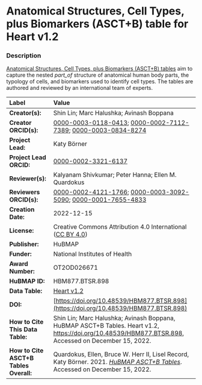 # Anatomical Structures, Cell Types, plus Biomarkers (ASCT+B) table for Heart v1.2

### Description
[Anatomical Structures, Cell Types, plus Biomarkers (ASCT+B) tables](https://hubmapconsortium.github.io/ccf/pages/ccf-anatomical-structures.html) aim to capture the nested *part_of* structure of anatomical human body parts, the typology of cells, and biomarkers used to identify cell types. The tables are authored and reviewed by an international team of experts.

| Label | Value |
| :------------- |:-------------|
| **Creator(s):** | Shin Lin; Marc Halushka; Avinash Boppana |
| **Creator ORCID(s):** | [0000-0003-0118-0413](https://orcid.org/0000-0003-0118-0413); [0000-0002-7112-7389](https://orcid.org/0000-0002-7112-7389); [0000-0003-0834-8274](https://orcid.org/0000-0003-0834-8274) |
| **Project Lead:** | Katy B&ouml;rner |
| **Project Lead ORCID:** | [0000-0002-3321-6137](https://orcid.org/0000-0002-3321-6137) |
| **Reviewer(s):** | Kalyanam Shivkumar; Peter Hanna; Ellen M. Quardokus
| **Reviewers ORCID(s):** |[0000-0002-4121-1766](https://orcid.org/0000-0002-4121-1766); [0000-0003-3092-5090](https://orcid.org/0000-0003-3092-5090); [0000-0001-7655-4833](https://orcid.org/0000-0001-7655-4833)|
| **Creation Date:** | 2022-12-15|
| **License:** | Creative Commons Attribution 4.0 International ([CC BY 4.0](https://creativecommons.org/licenses/by/4.0/)) |
| **Publisher:** | HuBMAP |
| **Funder:** | National Institutes of Health |
| **Award Number:** | OT2OD026671 |
| **HuBMAP ID:** | HBM877.BTSR.898 |
| **Data Table:** | [Heart v1.2](https://hubmapconsortium.github.io/ccf-releases/v1.2/asct-b/asct-b-vh-heart.csv) |
| **DOI:** | [https://doi.org/10.48539/HBM877.BTSR.898](https://doi.org/10.48539/HBM877.BTSR.898) |
| **How to Cite This Data Table:** | Shin Lin; Marc Halushka; Avinash Boppana, HuBMAP ASCT+B Tables. Heart v1.2, https://doi.org/10.48539/HBM877.BTSR.898, Accessed on December 15, 2022. |
| **How to Cite ASCT+B Tables Overall:** | Quardokus, Ellen, Bruce W. Herr II, Lisel Record, Katy B&ouml;rner. 2021. [*HuBMAP ASCT+B Tables*](https://hubmapconsortium.github.io/ccf/pages/ccf-anatomical-structures.html). Accessed on December 15, 2022.  |
